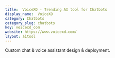 ```yaml
---
title:  VoiceXD - Trending AI tool for Chatbots
display_name:  VoiceXD
category: Chatbots
category_slug: chatbots
key: voicexd_com
website: https://www.voicexd.com/
layout: aitool
---
```


Custom chat & voice assistant design & deployment.
